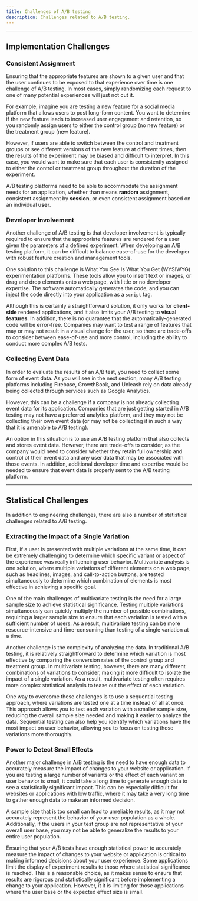```yaml
---
title: Challenges of A/B testing
description: Challenges related to A/B testing.
---
```


---

## Implementation Challenges

### Consistent Assignment

Ensuring that the appropriate features are shown to a given user and that the user continues to be exposed to that experience over time is one challenge of A/B testing. In most cases, simply randomizing each request to one of many potential experiences will just not cut it.

For example, imagine you are testing a new feature for a social media platform that allows users to post long-form content. You want to determine if the new feature leads to increased user engagement and retention, so you randomly assign users to either the control group (no new feature) or the treatment group (new feature).

However, if users are able to switch between the control and treatment groups or see different versions of the new feature at different times, then the results of the experiment may be biased and difficult to interpret. In this case, you would want to make sure that each user is consistently assigned to either the control or treatment group throughout the duration of the experiment.

A/B testing platforms need to be able to accommodate the assignment needs for an application, whether than means **random** assignment, consistent assignment by **session**, or even consistent assignment based on an individual **user**.

### Developer Involvement

Another challenge of A/B testing is that developer involvement is typically required to ensure that the appropriate features are rendered for a user given the parameters of a defined experiment. When developing an A/B testing platform, it can be difficult to balance ease-of-use for the developer with robust feature creation and management tools.

One solution to this challenge is What You See Is What You Get (WYSIWYG) experimentation platforms. These tools allow you to insert text or images, or drag and drop elements onto a web page, with little or no developer expertise. The software automatically generates the code, and you can inject the code directly into your application as a `script` tag.

Although this is certainly a straightforward solution, it only works for **client-side** rendered applications, and it also limits your A/B testing to **visual features**. In addition, there is no guarantee that the automatically-generated code will be error-free. Companies may want to test a range of features that may or may not result in a visual change for the user, so there are trade-offs to consider between ease-of-use and more control, including the ability to conduct more complex A/B tests.

### Collecting Event Data

In order to evaluate the results of an A/B test, you need to collect some form of event data. As you will see in the next section, many A/B testing platforms including Firebase, GrowthBook, and Unleash rely on data already being collected through services such as Google Analytics.

However, this can be a challenge if a company is not already collecting event data for its application. Companies that are just getting started in A/B testing may not have a preferred analytics platform, and they may not be collecting their own event data (or may not be collecting it in such a way that it is amenable to A/B testing).

An option in this situation is to use an A/B testing platform that also collects and stores event data. However, there are trade-offs to consider, as the company would need to consider whether they retain full ownership and control of their event data and any user data that may be associated with those events. In addition, additional developer time and expertise would be needed to ensure that event data is properly sent to the A/B testing platform.

---

## Statistical Challenges

In addition to engineering challenges, there are also a number of statistical challenges related to A/B testing.

### Extracting the Impact of a Single Variation

First, if a user is presented with multiple variations at the same time, it can be extremely challenging to determine which specific variant or aspect of the experience was really influencing user behavior. Multivariate analysis is one solution, where multiple variations of different elements on a web page, such as headlines, images, and call-to-action buttons, are tested simultaneously to determine which combination of elements is most effective in achieving a specific goal.

One of the main challenges of multivariate testing is the need for a large sample size to achieve statistical significance. Testing multiple variations simultaneously can quickly multiply the number of possible combinations, requiring a larger sample size to ensure that each variation is tested with a sufficient number of users. As a result, multivariate testing can be more resource-intensive and time-consuming than testing of a single variation at a time.

Another challenge is the complexity of analyzing the data. In traditional A/B testing, it is relatively straightforward to determine which variation is most effective by comparing the conversion rates of the control group and treatment group. In multivariate testing, however, there are many different combinations of variations to consider, making it more difficult to isolate the impact of a single variation. As a result, multivariate testing often requires more complex statistical analysis to tease out the effect of each variation.

One way to overcome these challenges is to use a sequential testing approach, where variations are tested one at a time instead of all at once. This approach allows you to test each variation with a smaller sample size, reducing the overall sample size needed and making it easier to analyze the data. Sequential testing can also help you identify which variations have the most impact on user behavior, allowing you to focus on testing those variations more thoroughly.

### Power to Detect Small Effects

Another major challenge in A/B testing is the need to have enough data to accurately measure the impact of changes to your website or application. If you are testing a large number of variants or the effect of each variant on user behavior is small, it could take a long time to generate enough data to see a statistically significant impact. This can be especially difficult for websites or applications with low traffic, where it may take a very long time to gather enough data to make an informed decision.

A sample size that is too small can lead to unreliable results, as it may not accurately represent the behavior of your user population as a whole. Additionally, if the users in your test group are not representative of your overall user base, you may not be able to generalize the results to your entire user population.

Ensuring that your A/B tests have enough statistical power to accurately measure the impact of changes to your website or application is critical to making informed decisions about your user experience. Some applications limit the display of experiment results to those where statistical significance is reached. This is a reasonable choice, as it makes sense to ensure that results are rigorous and statistically significant before implementing a change to your application. However, it it is limiting for those applications where the user base or the expected effect size is small.
